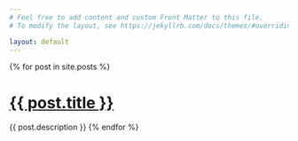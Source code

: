 ```yaml
---
# Feel free to add content and custom Front Matter to this file.
# To modify the layout, see https://jekyllrb.com/docs/themes/#overriding-theme-defaults

layout: default
---
```



{% for post in site.posts %}
<h1>
  <a href="{{ post.url }}">{{ post.title }}</a>
</h1>
{{ post.description }}
{% endfor %}
